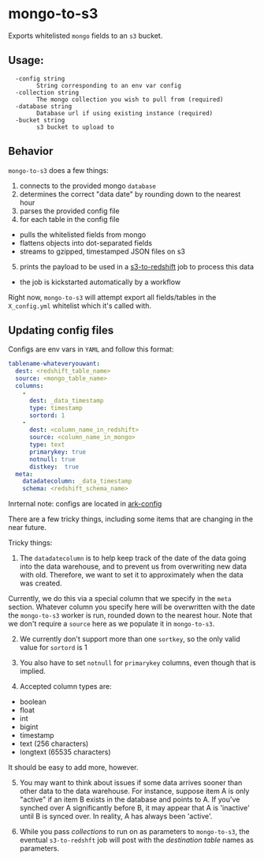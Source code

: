 # mongo-to-s3
Exports whitelisted `mongo` fields to an `s3` bucket.
 
## Usage:
```
  -config string
        String corresponding to an env var config
  -collection string
        The mongo collection you wish to pull from (required)
  -database string
        Database url if using existing instance (required)
  -bucket string
        s3 bucket to upload to
```

## Behavior

`mongo-to-s3` does a few things:

1. connects to the provided mongo `database`
2. determines the correct "data date" by rounding down to the nearest hour
3. parses the provided config file
4. for each table in the config file
  - pulls the whitelisted fields from mongo
  - flattens objects into dot-separated fields
  - streams to gzipped, timestamped JSON files on s3
5. prints the payload to be used in a [s3-to-redshift](https://github.com/Clever/s3-to-redshift) job to process this data
  - the job is kickstarted automatically by a workflow

Right now, `mongo-to-s3` will attempt export all fields/tables in the `X_config.yml` whitelist which it's called with.

## Updating config files

Configs are env vars in `YAML` and follow this format:
```yaml
tablename-whateveryouwant:
  dest: <redshift_table_name>
  source: <mongo_table_name>
  columns:
    -
      dest: _data_timestamp
      type: timestamp
      sortord: 1
    -
      dest: <column_name_in_redshift>
      source: <column_name_in_mongo>
      type: text
      primarykey: true
      notnull: true
      distkey:  true
  meta:
    datadatecolumn: _data_timestamp
    schema: <redshift_schema_name>
```

Inrternal note: configs are located in [ark-config](https://github.com/Clever/ark-config/blob/master/apps/mongo-to-s3/production.yml)

There are a few tricky things, including some items that are changing in the near future.

Tricky things:
1) The `datadatecolumn` is to help keep track of the date of the data going into the data warehouse, and to prevent us from overwriting new data with old.
Therefore, we want to set it to approximately when the data was created.

Currently, we do this via a special column that we specify in the `meta` section.
Whatever column you specify here will be overwritten with the date the `mongo-to-s3` worker is run, rounded down to the nearest hour.
Note that we don't require a `source` here as we populate it in `mongo-to-s3`.

2) We currently don't support more than one `sortkey`, so the only valid value for `sortord` is 1

3) You also have to set `notnull` for `primarykey` columns, even though that is implied.

4) Accepted column types are:
- boolean
- float
- int
- bigint
- timestamp
- text (256 characters)
- longtext (65535 characters)

It should be easy to add more, however.

5) You may want to think about issues if some data arrives sooner than other data to the data warehouse. For instance, suppose item A is only "active" if an item B exists in the database and points to A. If you've synched over A significantly before B, it may appear that A is 'inactive' until B is synced over. In reality, A has always been 'active'.

6) While you pass *collections* to run on as parameters to `mongo-to-s3`, the eventual `s3-to-redshft` job will post with the *destination table* names as parameters.
